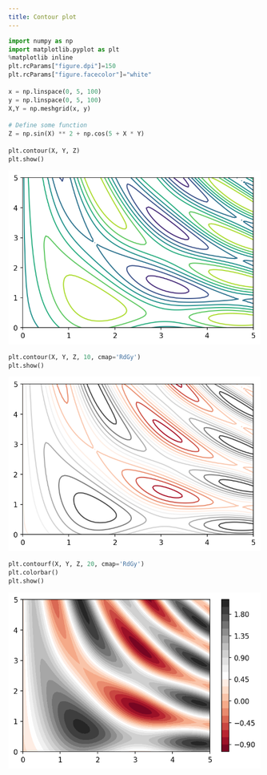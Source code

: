 ```yaml
---
title: Contour plot
---
```

```python showLineNumbers
import numpy as np
import matplotlib.pyplot as plt
%matplotlib inline
plt.rcParams["figure.dpi"]=150
plt.rcParams["figure.facecolor"]="white"

x = np.linspace(0, 5, 100)
y = np.linspace(0, 5, 100)
X,Y = np.meshgrid(x, y)

# Define some function
Z = np.sin(X) ** 2 + np.cos(5 + X * Y)

plt.contour(X, Y, Z)
plt.show()
```

![contour-plot](/img/contour-plot-1.png)

```python
plt.contour(X, Y, Z, 10, cmap='RdGy')
plt.show()
```

![contour-plot](/img/contour-plot-2.png)

```python
plt.contourf(X, Y, Z, 20, cmap='RdGy')
plt.colorbar()
plt.show()
```

![contour-plot](/img/contour-plot-3.png)
